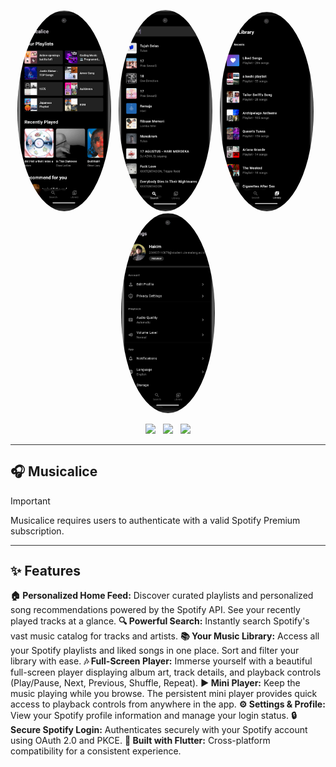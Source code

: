 <p align="center">
  <img src="https://raw.githubusercontent.com/luqelha/musicalice/main/images/musicalice.png" 
       alt="My Photo" 
       width="150" 
       style="border-radius:50%;"/>
       &nbsp;
  <img src="https://raw.githubusercontent.com/luqelha/musicalice/main/images/searchpage.png" 
       alt="My Photo" 
       width="150" 
       style="border-radius:50%;"/>
       &nbsp;
  <img src="https://raw.githubusercontent.com/luqelha/musicalice/main/images/librarypage.png" 
       alt="My Photo" 
       width="150" 
       style="border-radius:50%;"/>
       &nbsp;
  <img src="https://raw.githubusercontent.com/luqelha/musicalice/main/images/settingspage.png" 
       alt="My Photo" 
       width="150" 
       style="border-radius:50%;"/>
</p>

<p align="center">
  <a href="https://www.spotify.com/" style="text-decoration:none;"><img src="https://img.shields.io/badge/Spotify-1ED760?style=for-the-badge&logo=spotify&logoColor=white"/></a>
  &nbsp;
  <a href="https://flutter.dev/" style="text-decoration:none;"><img src="https://img.shields.io/badge/Flutter-02569B?style=for-the-badge&logo=flutter&logoColor=white"/></a>
  &nbsp;
  <a href="https://dart.dev/" style="text-decoration:none;"><img src="https://img.shields.io/badge/Dart-0175C2?style=for-the-badge&logo=dart&logoColor=white"/></a>
</p>

<hr style="height:0.1px; border:none; background-color:#333;">

## 🎧 Musicalice

> [!IMPORTANT]
> Musicalice requires users to authenticate with a valid Spotify Premium subscription.

<hr style="height:0.1px; border:none; background-color:#333;">

## ✨ Features

**🏠 Personalized Home Feed:** Discover curated playlists and personalized song recommendations powered by the Spotify API. See your recently played tracks at a glance.
**🔍 Powerful Search:** Instantly search Spotify's vast music catalog for tracks and artists.
**📚 Your Music Library:** Access all your Spotify playlists and liked songs in one place. Sort and filter your library with ease.
**🎶 Full-Screen Player:** Immerse yourself with a beautiful full-screen player displaying album art, track details, and playback controls (Play/Pause, Next, Previous, Shuffle, Repeat).
**▶️ Mini Player:** Keep the music playing while you browse. The persistent mini player provides quick access to playback controls from anywhere in the app.
**⚙️ Settings & Profile:** View your Spotify profile information and manage your login status.
**🔒 Secure Spotify Login:** Authenticates securely with your Spotify account using OAuth 2.0 and PKCE.
**📱 Built with Flutter:** Cross-platform compatibility for a consistent experience.
